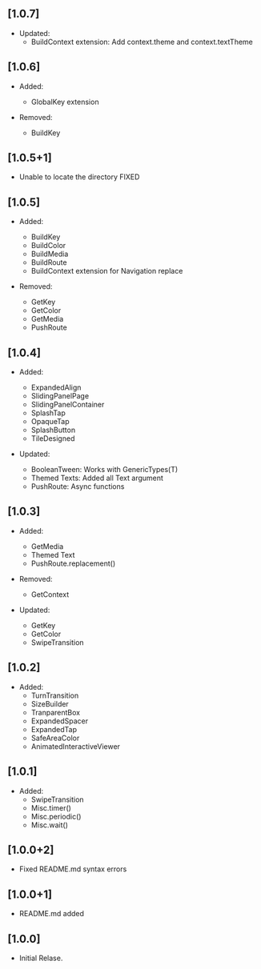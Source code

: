 ## [1.0.7]

- Updated:
  - BuildContext extension: Add context.theme and context.textTheme

## [1.0.6]

- Added:
  - GlobalKey extension

- Removed:
  - BuildKey

## [1.0.5+1]

- Unable to locate the directory FIXED


## [1.0.5]

- Added:

  - BuildKey
  - BuildColor
  - BuildMedia
  - BuildRoute
  - BuildContext extension for Navigation replace

- Removed:
  - GetKey
  - GetColor
  - GetMedia
  - PushRoute


## [1.0.4]

- Added:

  - ExpandedAlign
  - SlidingPanelPage
  - SlidingPanelContainer
  - SplashTap
  - OpaqueTap
  - SplashButton
  - TileDesigned

- Updated:
  - BooleanTween: Works with GenericTypes(T)
  - Themed Texts: Added all Text argument
  - PushRoute: Async functions 

## [1.0.3]

- Added:

  - GetMedia
  - Themed Text
  - PushRoute.replacement()

- Removed:

  - GetContext

- Updated:
  - GetKey
  - GetColor
  - SwipeTransition

## [1.0.2]

- Added:
  - TurnTransition
  - SizeBuilder
  - TranparentBox
  - ExpandedSpacer
  - ExpandedTap
  - SafeAreaColor
  - AnimatedInteractiveViewer

## [1.0.1]

- Added:
  - SwipeTransition
  - Misc.timer()
  - Misc.periodic()
  - Misc.wait()

## [1.0.0+2]

- Fixed README.md syntax errors

## [1.0.0+1]

- README.md added

## [1.0.0]

- Initial Relase.
